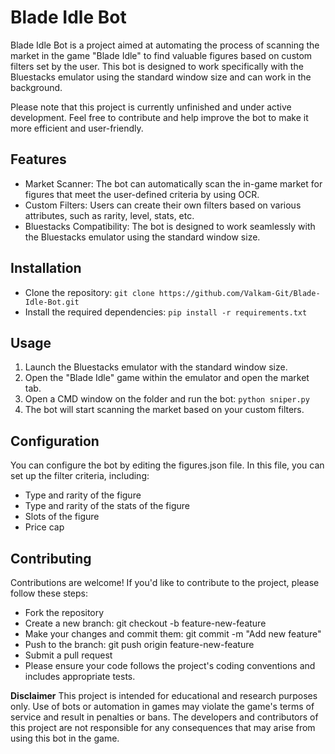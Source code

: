# Blade Idle Bot

Blade Idle Bot is a project aimed at automating the process of scanning the market in the game "Blade Idle" to find valuable figures based on custom filters set by the user. This bot is designed to work specifically with the Bluestacks emulator using the standard window size and can work in the background.

Please note that this project is currently unfinished and under active development. Feel free to contribute and help improve the bot to make it more efficient and user-friendly.

## Features

- Market Scanner: The bot can automatically scan the in-game market for figures that meet the user-defined criteria by using OCR.
- Custom Filters: Users can create their own filters based on various attributes, such as rarity, level, stats, etc.
- Bluestacks Compatibility: The bot is designed to work seamlessly with the Bluestacks emulator using the standard window size.

## Installation

- Clone the repository: ```git clone https://github.com/Valkam-Git/Blade-Idle-Bot.git```
- Install the required dependencies: ```pip install -r requirements.txt```

## Usage

1. Launch the Bluestacks emulator with the standard window size.
2. Open the "Blade Idle" game within the emulator and open the market tab.
3. Open a CMD window on the folder and run the bot: ```python sniper.py```
4. The bot will start scanning the market based on your custom filters.

## Configuration

You can configure the bot by editing the figures.json file. In this file, you can set up the filter criteria, including:

- Type and rarity of the figure
- Type and rarity of the stats of the figure
- Slots of the figure
- Price cap

## Contributing

Contributions are welcome! If you'd like to contribute to the project, please follow these steps:

- Fork the repository
- Create a new branch: git checkout -b feature-new-feature
- Make your changes and commit them: git commit -m "Add new feature"
- Push to the branch: git push origin feature-new-feature
- Submit a pull request
- Please ensure your code follows the project's coding conventions and includes appropriate tests.

**Disclaimer**
This project is intended for educational and research purposes only. Use of bots or automation in games may violate the game's terms of service and result in penalties or bans. The developers and contributors of this project are not responsible for any consequences that may arise from using this bot in the game.
